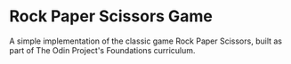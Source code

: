 # Rock Paper Scissors Game
A simple implementation of the classic game Rock Paper Scissors, built as part of The Odin Project's Foundations curriculum.
